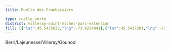 ```yaml
---
title: Ruelle des Framboisiers

type: ruelle_verte
district: villeray-saint-michel-parc-extension
fill: [{"lat":45.5425622,"lng":-73.6254841},{"lat":45.5417281,"lng":-73.622582}]
---
```


Berri/Lajeunesse/Villeray/Gounod